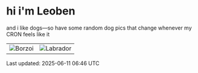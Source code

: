 # hi i'm Leoben

and i like dogs—so have some random dog pics that change whenever my CRON feels like it

|  |  |
|--------|----------|
| ![Borzoi](https://random-dog-vercel.vercel.app/api/random-borzoi?v=1749624399) | ![Labrador](https://random-dog-vercel.vercel.app/api/random-labrador?v=1749624399) |

Last updated: 2025-06-11 06:46 UTC
